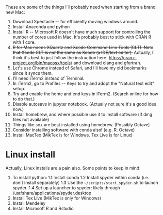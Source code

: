 These are some of the things I'll probably need when starting from a brand new Mac: 
1. Download Spectacle -- for efficiently moving windows around. 
2. Install Anaconda and python 
3. Install R -- Microsoft R doesn't have much support for controlling the number of cores used in Mac. It's probably best to stick with CRAN R with 1 core. 
4. ~~R for Mac needs XQuartz and Xcode Command Line Tools (CLT). Note that Xcode CLT is *not* the same as Xcode (a IDE/text editor).~~
Actually, I think it's best to just follow the instruction here: https://cran.r-project.org/bin/macosx/tools/ and download clang and gfortran. 
5. Let's use Chrome instead of Safari, and I'll have my old bookmarks since it syncs them. 
6. I'll need iTerm2 instead of Terminal. 
7. In iTerm2, go to Profiles -- Keys to try and adopt the "Natural text edit" setup. 
8. Try and enable the home and end keys in iTerm2. (Search online for how to do that.) 
9. Disable autosave in jupyter notebook. (Actually not sure it's a good idea now.)
10. Install homebrew, and where possible use it to install software (if dmg files not available)
11. Things like sox are best installed using homebrew. (Possibly Octave) 
12. Consider installing software with conda also! (e.g. R, Octave)
13. Install MacTex (MikTex is for Windows. Tex Live is for Linux)

# Linux install 
Actually, Linux installs are a pain also. Some points to keep in mind: 
1. To install python: 
1.1 Install conda
1.2 Install spyder within conda (i.e. don't install separately)
1.3 Use the `~/scripts/start_spyder.sh` to launch spyder. 
1.4 Set up a launcher to spyder: likely through /usr/share/applications/spyder.desktop
2. Install Tex Live (MikTex is only for Windows)
3. Install Mendeley
4. Install Microsoft R and Rstudio


